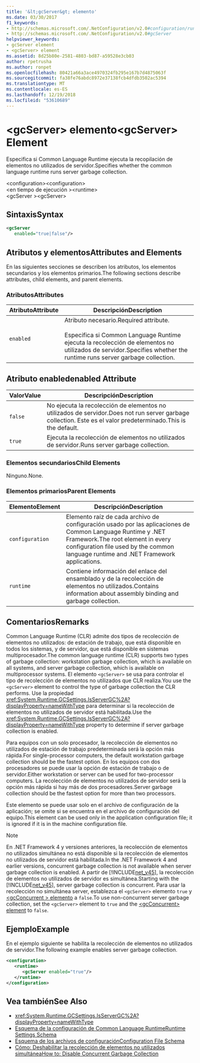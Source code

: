 ```yaml
---
title: '&lt;gcServer&gt; elemento'
ms.date: 03/30/2017
f1_keywords:
- http://schemas.microsoft.com/.NetConfiguration/v2.0#configuration/runtime/gcServer
- http://schemas.microsoft.com/.NetConfiguration/v2.0#gcServer
helpviewer_keywords:
- gcServer element
- <gcServer> element
ms.assetid: 8d25b80e-2581-4803-bd87-a59528e3cb03
author: rpetrusha
ms.author: ronpet
ms.openlocfilehash: 80421a66a3ace4970324fb295e167b7d4875063f
ms.sourcegitcommit: fa38fe76abdc8972e37138fcb4dfdb3502ac5394
ms.translationtype: MT
ms.contentlocale: es-ES
ms.lasthandoff: 12/19/2018
ms.locfileid: "53610689"
---
```

# <a name="ltgcservergt-element"></a><span data-ttu-id="5be44-102">&lt;gcServer&gt; elemento</span><span class="sxs-lookup"><span data-stu-id="5be44-102">&lt;gcServer&gt; Element</span></span>
<span data-ttu-id="5be44-103">Especifica si Common Language Runtime ejecuta la recopilación de elementos no utilizados de servidor.</span><span class="sxs-lookup"><span data-stu-id="5be44-103">Specifies whether the common language runtime runs server garbage collection.</span></span>  
  
 <span data-ttu-id="5be44-104">\<configuration></span><span class="sxs-lookup"><span data-stu-id="5be44-104">\<configuration></span></span>  
<span data-ttu-id="5be44-105">\<en tiempo de ejecución ></span><span class="sxs-lookup"><span data-stu-id="5be44-105">\<runtime></span></span>  
<span data-ttu-id="5be44-106">\<gcServer ></span><span class="sxs-lookup"><span data-stu-id="5be44-106">\<gcServer></span></span>  
  
## <a name="syntax"></a><span data-ttu-id="5be44-107">Sintaxis</span><span class="sxs-lookup"><span data-stu-id="5be44-107">Syntax</span></span>  
  
```xml  
<gcServer    
   enabled="true|false"/>  
```  
  
## <a name="attributes-and-elements"></a><span data-ttu-id="5be44-108">Atributos y elementos</span><span class="sxs-lookup"><span data-stu-id="5be44-108">Attributes and Elements</span></span>  
 <span data-ttu-id="5be44-109">En las siguientes secciones se describen los atributos, los elementos secundarios y los elementos primarios.</span><span class="sxs-lookup"><span data-stu-id="5be44-109">The following sections describe attributes, child elements, and parent elements.</span></span>  
  
### <a name="attributes"></a><span data-ttu-id="5be44-110">Atributos</span><span class="sxs-lookup"><span data-stu-id="5be44-110">Attributes</span></span>  
  
|<span data-ttu-id="5be44-111">Atributo</span><span class="sxs-lookup"><span data-stu-id="5be44-111">Attribute</span></span>|<span data-ttu-id="5be44-112">Descripción</span><span class="sxs-lookup"><span data-stu-id="5be44-112">Description</span></span>|  
|---------------|-----------------|  
|`enabled`|<span data-ttu-id="5be44-113">Atributo necesario.</span><span class="sxs-lookup"><span data-stu-id="5be44-113">Required attribute.</span></span><br /><br /> <span data-ttu-id="5be44-114">Especifica si Common Language Runtime ejecuta la recolección de elementos no utilizados de servidor.</span><span class="sxs-lookup"><span data-stu-id="5be44-114">Specifies whether the runtime runs server garbage collection.</span></span>|  
  
## <a name="enabled-attribute"></a><span data-ttu-id="5be44-115">Atributo enabled</span><span class="sxs-lookup"><span data-stu-id="5be44-115">enabled Attribute</span></span>  
  
|<span data-ttu-id="5be44-116">Valor</span><span class="sxs-lookup"><span data-stu-id="5be44-116">Value</span></span>|<span data-ttu-id="5be44-117">Descripción</span><span class="sxs-lookup"><span data-stu-id="5be44-117">Description</span></span>|  
|-----------|-----------------|  
|`false`|<span data-ttu-id="5be44-118">No ejecuta la recolección de elementos no utilizados de servidor.</span><span class="sxs-lookup"><span data-stu-id="5be44-118">Does not run server garbage collection.</span></span> <span data-ttu-id="5be44-119">Este es el valor predeterminado.</span><span class="sxs-lookup"><span data-stu-id="5be44-119">This is the default.</span></span>|  
|`true`|<span data-ttu-id="5be44-120">Ejecuta la recolección de elementos no utilizados de servidor.</span><span class="sxs-lookup"><span data-stu-id="5be44-120">Runs server garbage collection.</span></span>|  
  
### <a name="child-elements"></a><span data-ttu-id="5be44-121">Elementos secundarios</span><span class="sxs-lookup"><span data-stu-id="5be44-121">Child Elements</span></span>  
 <span data-ttu-id="5be44-122">Ninguno.</span><span class="sxs-lookup"><span data-stu-id="5be44-122">None.</span></span>  
  
### <a name="parent-elements"></a><span data-ttu-id="5be44-123">Elementos primarios</span><span class="sxs-lookup"><span data-stu-id="5be44-123">Parent Elements</span></span>  
  
|<span data-ttu-id="5be44-124">Elemento</span><span class="sxs-lookup"><span data-stu-id="5be44-124">Element</span></span>|<span data-ttu-id="5be44-125">Descripción</span><span class="sxs-lookup"><span data-stu-id="5be44-125">Description</span></span>|  
|-------------|-----------------|  
|`configuration`|<span data-ttu-id="5be44-126">Elemento raíz de cada archivo de configuración usado por las aplicaciones de Common Language Runtime y .NET Framework.</span><span class="sxs-lookup"><span data-stu-id="5be44-126">The root element in every configuration file used by the common language runtime and .NET Framework applications.</span></span>|  
|`runtime`|<span data-ttu-id="5be44-127">Contiene información del enlace del ensamblado y de la recolección de elementos no utilizados.</span><span class="sxs-lookup"><span data-stu-id="5be44-127">Contains information about assembly binding and garbage collection.</span></span>|  
  
## <a name="remarks"></a><span data-ttu-id="5be44-128">Comentarios</span><span class="sxs-lookup"><span data-stu-id="5be44-128">Remarks</span></span>  
 <span data-ttu-id="5be44-129">Common Language Runtime (CLR) admite dos tipos de recolección de elementos no utilizados: de estación de trabajo, que está disponible en todos los sistemas, y de servidor, que está disponible en sistemas multiprocesador.</span><span class="sxs-lookup"><span data-stu-id="5be44-129">The common language runtime (CLR) supports two types of garbage collection: workstation garbage collection, which is available on all systems, and server garbage collection, which is available on multiprocessor systems.</span></span> <span data-ttu-id="5be44-130">El elemento `<gcServer>` se usa para controlar el tipo de recolección de elementos no utilizados que CLR realiza.</span><span class="sxs-lookup"><span data-stu-id="5be44-130">You use the `<gcServer>` element to control the type of garbage collection the CLR performs.</span></span> <span data-ttu-id="5be44-131">Use la propiedad <xref:System.Runtime.GCSettings.IsServerGC%2A?displayProperty=nameWithType> para determinar si la recolección de elementos no utilizados de servidor está habilitada.</span><span class="sxs-lookup"><span data-stu-id="5be44-131">Use the <xref:System.Runtime.GCSettings.IsServerGC%2A?displayProperty=nameWithType> property to determine if server garbage collection is enabled.</span></span>  
  
 <span data-ttu-id="5be44-132">Para equipos con un solo procesador, la recolección de elementos no utilizados de estación de trabajo predeterminada será la opción más rápida.</span><span class="sxs-lookup"><span data-stu-id="5be44-132">For single-processor computers, the default workstation garbage collection should be the fastest option.</span></span> <span data-ttu-id="5be44-133">En los equipos con dos procesadores se puede usar la opción de estación de trabajo o de servidor.</span><span class="sxs-lookup"><span data-stu-id="5be44-133">Either workstation or server can be used for two-processor computers.</span></span> <span data-ttu-id="5be44-134">La recolección de elementos no utilizados de servidor será la opción más rápida si hay más de dos procesadores.</span><span class="sxs-lookup"><span data-stu-id="5be44-134">Server garbage collection should be the fastest option for more than two processors.</span></span>  
  
 <span data-ttu-id="5be44-135">Este elemento se puede usar solo en el archivo de configuración de la aplicación; se omite si se encuentra en el archivo de configuración del equipo.</span><span class="sxs-lookup"><span data-stu-id="5be44-135">This element can be used only in the application configuration file; it is ignored if it is in the machine configuration file.</span></span>  
  
> [!NOTE]
>  <span data-ttu-id="5be44-136">En .NET Framework 4 y versiones anteriores, la recolección de elementos no utilizados simultánea no está disponible si la recolección de elementos no utilizados de servidor está habilitada.</span><span class="sxs-lookup"><span data-stu-id="5be44-136">In the .NET Framework 4 and earlier versions, concurrent garbage collection is not available when server garbage collection is enabled.</span></span> <span data-ttu-id="5be44-137">A partir de [!INCLUDE[net_v45](../../../../../includes/net-v45-md.md)], la recolección de elementos no utilizados de servidor es simultánea.</span><span class="sxs-lookup"><span data-stu-id="5be44-137">Starting with the [!INCLUDE[net_v45](../../../../../includes/net-v45-md.md)], server garbage collection is concurrent.</span></span> <span data-ttu-id="5be44-138">Para usar la recolección no simultánea server, establezca el `<gcServer>` elemento `true` y [ \<gcConcurrent > elemento](../../../../../docs/framework/configure-apps/file-schema/runtime/gcconcurrent-element.md) a `false`.</span><span class="sxs-lookup"><span data-stu-id="5be44-138">To use non-concurrent server garbage collection, set the `<gcServer>` element to `true` and the [\<gcConcurrent> element](../../../../../docs/framework/configure-apps/file-schema/runtime/gcconcurrent-element.md) to `false`.</span></span>  
  
## <a name="example"></a><span data-ttu-id="5be44-139">Ejemplo</span><span class="sxs-lookup"><span data-stu-id="5be44-139">Example</span></span>  
 <span data-ttu-id="5be44-140">En el ejemplo siguiente se habilita la recolección de elementos no utilizados de servidor.</span><span class="sxs-lookup"><span data-stu-id="5be44-140">The following example enables server garbage collection.</span></span>  
  
```xml  
<configuration>  
   <runtime>  
      <gcServer enabled="true"/>  
   </runtime>  
</configuration>  
```  
  
## <a name="see-also"></a><span data-ttu-id="5be44-141">Vea también</span><span class="sxs-lookup"><span data-stu-id="5be44-141">See Also</span></span>  
- <xref:System.Runtime.GCSettings.IsServerGC%2A?displayProperty=nameWithType>  
- [<span data-ttu-id="5be44-142">Esquema de la configuración de Common Language Runtime</span><span class="sxs-lookup"><span data-stu-id="5be44-142">Runtime Settings Schema</span></span>](../../../../../docs/framework/configure-apps/file-schema/runtime/index.md)  
- [<span data-ttu-id="5be44-143">Esquema de los archivos de configuración</span><span class="sxs-lookup"><span data-stu-id="5be44-143">Configuration File Schema</span></span>](../../../../../docs/framework/configure-apps/file-schema/index.md)  
- [<span data-ttu-id="5be44-144">Cómo: Deshabilitar la recolección de elementos no utilizados simultánea</span><span class="sxs-lookup"><span data-stu-id="5be44-144">How to: Disable Concurrent Garbage Collection</span></span>](https://msdn.microsoft.com/library/ba2c6c67-5778-497c-9fac-5f793b5500c7)
